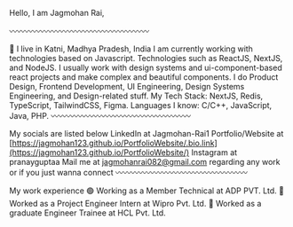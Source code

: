 Hello, I am Jagmohan Rai,

〰️〰️〰️〰️〰️〰️〰️〰️〰️〰️〰️〰️〰️〰️〰️〰️〰️〰️

📍 I live in Katni, Madhya Pradesh, India
I am currently working with technologies based on Javascript. Technologies such as ReactJS, NextJS, and NodeJS.
I usually work with design systems and ui-component-based react projects and make complex and beautiful components.
I do Product Design, Frontend Development, UI Engineering, Design Systems Engineering, and Design-related stuff.
My Tech Stack: NextJS, Redis, TypeScript, TailwindCSS, Figma.
Languages I know: C/C++, JavaScript, Java, PHP.
〰️〰️〰️〰️〰️〰️〰️〰️〰️〰️〰️〰️〰️〰️〰️〰️〰️〰️

My socials are listed below
LinkedIn at Jagmohan-Rai1
Portfolio/Website at [https://jagmohan123.github.io/PortfolioWebsite/.bio.link](https://jagmohan123.github.io/PortfolioWebsite/)
Instagram at pranayguptaa
Mail me at jagmohanrai082@gmail.com regarding any work or if you just wanna connect
〰️〰️〰️〰️〰️〰️〰️〰️〰️〰️〰️〰️〰️〰️〰️〰️〰️    

My work experience
🟢 Working as a Member Technical at ADP PVT. Ltd.
🔴 Worked as a Project Engineer Intern at Wipro Pvt. Ltd.
🔴 Worked as a graduate Engineer Trainee at HCL Pvt. Ltd.
